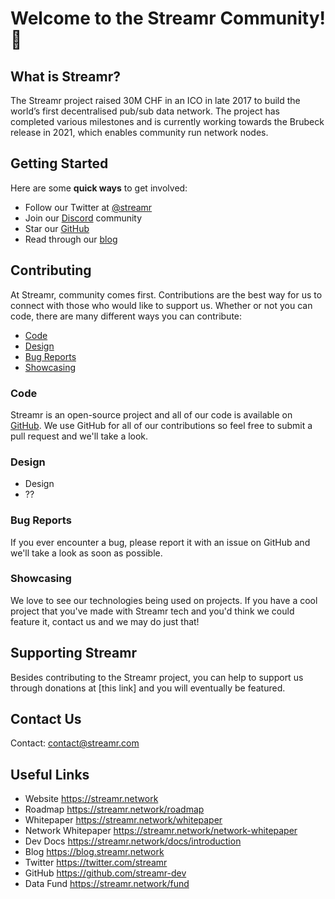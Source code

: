 # Welcome to the Streamr Community! 🎉
## What is Streamr?
The Streamr project raised 30M CHF in an ICO in late 2017 to build the world’s first decentralised pub/sub data network. The project has completed various milestones and is currently working towards the Brubeck release in 2021, which enables community run network nodes.
## Getting Started
Here are some **quick ways** to get involved:
- Follow our Twitter at [@streamr](https://twitter.com/streamr)
- Join our [Discord](https://discord.gg/8Dt5qZy7nG) community
- Star our [GitHub](https://github.com/streamr-dev)
- Read through our [blog](https://blog.streamr.network)
## Contributing
At Streamr, community comes first. Contributions are the best way for us to connect with those who would like to support us. Whether or not you can code, there are many different ways you can contribute:
- [Code](#code)
- [Design](#design)
- [Bug Reports](#bug-reports)
- [Showcasing](#showcasing)
### Code
Streamr is an open-source project and all of our code is available on [GitHub](https://github.com/streamr-dev). We use GitHub for all of our contributions so feel free to submit a pull request and we'll take a look.
### Design
- Design
- ??
### Bug Reports
If you ever encounter a bug, please report it with an issue on GitHub and we'll take a look as soon as possible.

### Showcasing
We love to see our technologies being used on projects. If you have a cool project that you've made with Streamr tech and you'd think we could feature it, contact us and we may do just that!

## Supporting Streamr
Besides contributing to the Streamr project, you can help to support us through donations at [this link] and you will eventually be featured.

## Contact Us
Contact: contact@streamr.com

## Useful Links
- Website <https://streamr.network>
- Roadmap <https://streamr.network/roadmap>
- Whitepaper <https://streamr.network/whitepaper>
- Network Whitepaper <https://streamr.network/network-whitepaper>
- Dev Docs <https://streamr.network/docs/introduction>
- Blog <https://blog.streamr.network>
- Twitter <https://twitter.com/streamr>
- GitHub <https://github.com/streamr-dev>
- Data Fund <https://streamr.network/fund>